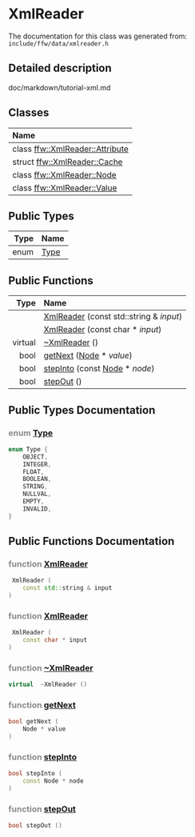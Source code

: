XmlReader
===================================


The documentation for this class was generated from: `include/ffw/data/xmlreader.h`

## Detailed description

doc/markdown/tutorial-xml.md 


## Classes

| Name |
|:-----|
| class [ffw::XmlReader::Attribute](ffw_XmlReader_Attribute.html) |
| struct [ffw::XmlReader::Cache](ffw_XmlReader_Cache.html) |
| class [ffw::XmlReader::Node](ffw_XmlReader_Node.html) |
| class [ffw::XmlReader::Value](ffw_XmlReader_Value.html) |


## Public Types

| Type | Name |
| -------: | :------- |
| enum | [Type](#ed4bf013) |


## Public Functions

| Type | Name |
| -------: | :------- |
|   | [XmlReader](#c958e25e) (const std::string & _input_)  |
|   | [XmlReader](#a9efd3bc) (const char * _input_)  |
|  virtual  | [~XmlReader](#67f9fe97) ()  |
|  bool | [getNext](#c7494114) ([Node](ffw_XmlReader_Node.html) * _value_)  |
|  bool | [stepInto](#1ff81599) (const [Node](ffw_XmlReader_Node.html) * _node_)  |
|  bool | [stepOut](#d5c48c7f) ()  |


## Public Types Documentation

### <span style="opacity:0.5;">enum</span> <a id="ed4bf013" href="#ed4bf013">Type</a>

```cpp
enum Type {
    OBJECT,
    INTEGER,
    FLOAT,
    BOOLEAN,
    STRING,
    NULLVAL,
    EMPTY,
    INVALID,
}
```





## Public Functions Documentation

### <span style="opacity:0.5;">function</span> <a id="c958e25e" href="#c958e25e">XmlReader</a>

```cpp
 XmlReader (
    const std::string & input
) 
```



### <span style="opacity:0.5;">function</span> <a id="a9efd3bc" href="#a9efd3bc">XmlReader</a>

```cpp
 XmlReader (
    const char * input
) 
```



### <span style="opacity:0.5;">function</span> <a id="67f9fe97" href="#67f9fe97">~XmlReader</a>

```cpp
virtual  ~XmlReader () 
```



### <span style="opacity:0.5;">function</span> <a id="c7494114" href="#c7494114">getNext</a>

```cpp
bool getNext (
    Node * value
) 
```



### <span style="opacity:0.5;">function</span> <a id="1ff81599" href="#1ff81599">stepInto</a>

```cpp
bool stepInto (
    const Node * node
) 
```



### <span style="opacity:0.5;">function</span> <a id="d5c48c7f" href="#d5c48c7f">stepOut</a>

```cpp
bool stepOut () 
```





